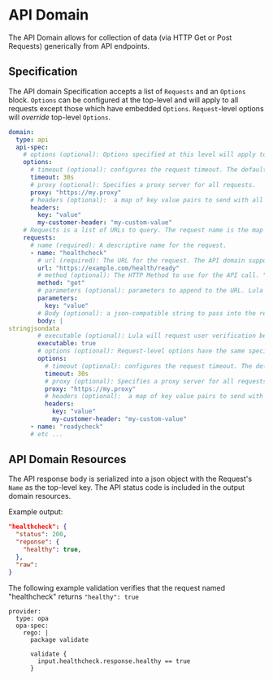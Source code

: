 # API Domain

The API Domain allows for collection of data (via HTTP Get or Post Requests) generically from API endpoints.

## Specification
The API domain Specification accepts a list of `Requests` and an `Options` block. `Options` can be configured at the top-level and will apply to all requests except those which have embedded `Options`. `Request`-level options will *override* top-level `Options`.


```yaml
domain: 
  type: api
  api-spec:
    # options (optional): Options specified at this level will apply to all requests except those with an embedded options block.
    options:
      # timeout (optional): configures the request timeout. The default timeout is 30 seconds (30s). The timeout string is a number followed by a unit suffix (ms, s, m, h, d), such as 30s or 1m.
      timeout: 30s
      # proxy (optional): Specifies a proxy server for all requests.
      proxy: "https://my.proxy"
      # headers (optional):  a map of key value pairs to send with all requests.
      headers: 
        key: "value"
        my-customer-header: "my-custom-value"
    # Requests is a list of URLs to query. The request name is the map key used when referencing the resources returned by the API.
    requests:
      # name (required): A descriptive name for the request.
      - name: "healthcheck" 
        # url (required): The URL for the request. The API domain supports any rfc3986-formatted URI. Lula also supports URL parameters as a separate argument.
        url: "https://example.com/health/ready"
        # method (optional): The HTTP Method to use for the API call. "get" and "post" are supported. Default is "get".
        method: "get"
        # parameters (optional): parameters to append to the URL. Lula also supports full URIs in the URL.
        parameters: 
          key: "value"
        # Body (optional): a json-compatible string to pass into the request as the request body.
        body: |
stringjsondata
        # executable (optional): Lula will request user verification before performing API actions if *any* API request is flagged "executable".
        executable: true
        # options (optional): Request-level options have the same specification as the api-spec-level options at the top. These options apply only to this request.
        options:
          # timeout (optional): configures the request timeout. The default timeout is 30 seconds (30s). The timeout string is a number followed by a unit suffix (ms, s, m, h, d), such as 30s or 1m.
          timeout: 30s
          # proxy (optional): Specifies a proxy server for all requests.
          proxy: "https://my.proxy"
          # headers (optional):  a map of key value pairs to send with all requests.
          headers: 
            key: "value"
            my-customer-header: "my-custom-value"
      - name: "readycheck"
      # etc ...
```

## API Domain Resources

The API response body is serialized into a json object with the Request's `Name` as the top-level key. The API status code is included in the output domain resources.

Example output:

```json
"healthcheck": {
  "status": 200,
  "reponse": {
    "healthy": true,
  },
  "raw": 
}
```

The following example validation verifies that the request named "healthcheck" returns `"healthy": true` 

```
provider: 
  type: opa
  opa-spec:
    rego: |
      package validate

      validate {
        input.healthcheck.response.healthy == true
      }
```